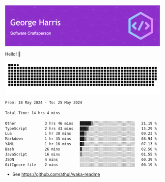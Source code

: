 ![img](./assets/github-header.png)

Hello! :wave:

<div align="center">
  <img  src="https://github.com/1999AZZAR/1999AZZAR/blob/readme/resources/img/grid-snake.svg" alt="snake" />
</div>

<!--START_SECTION:waka-->

```txt
From: 18 May 2024 - To: 25 May 2024

Total Time: 14 hrs 4 mins

Other             3 hrs 46 mins   █████▒░░░░░░░░░░░░░░░░░░░   21.19 %
TypeScript        2 hrs 43 mins   ███▓░░░░░░░░░░░░░░░░░░░░░   15.29 %
Lua               1 hr 38 mins    ██▒░░░░░░░░░░░░░░░░░░░░░░   09.23 %
Markdown          1 hr 35 mins    ██▒░░░░░░░░░░░░░░░░░░░░░░   08.94 %
YAML              1 hr 16 mins    █▓░░░░░░░░░░░░░░░░░░░░░░░   07.13 %
Bash              26 mins         ▓░░░░░░░░░░░░░░░░░░░░░░░░   02.50 %
JavaScript        16 mins         ▒░░░░░░░░░░░░░░░░░░░░░░░░   01.55 %
JSON              4 mins          ░░░░░░░░░░░░░░░░░░░░░░░░░   00.39 %
GitIgnore file    2 mins          ░░░░░░░░░░░░░░░░░░░░░░░░░   00.19 %
```

<!--END_SECTION:waka-->

- See <https://github.com/athul/waka-readme>
